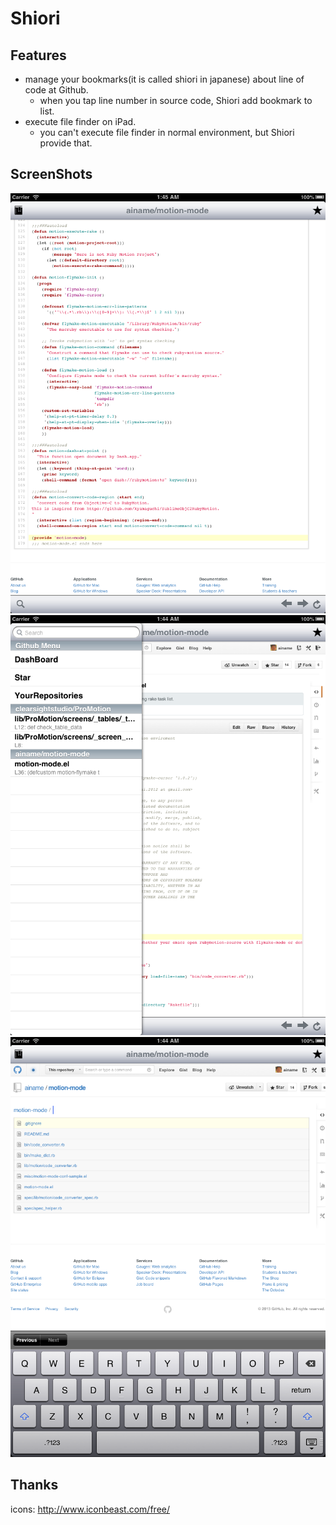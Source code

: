 # Shiori
## Features
* manage your bookmarks(it is called shiori in japanese) about line of code at Github.
  * when you tap line number in source code, Shiori add bookmark to list.
* execute file finder on iPad.
  * you can't execute file finder in normal environment, but Shiori provide that.

## ScreenShots
![ss1](ss1.png)
![ss2](ss2.png)
![ss3](ss3.png)

## Thanks
icons: http://www.iconbeast.com/free/
